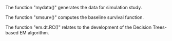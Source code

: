The function "mydata()" generates the data for simulation study.

The function "smsurv()" computes the baseline survival function.

The function "em.dt.RC()" relates to the development of the Decision Trees-based EM algorithm.

